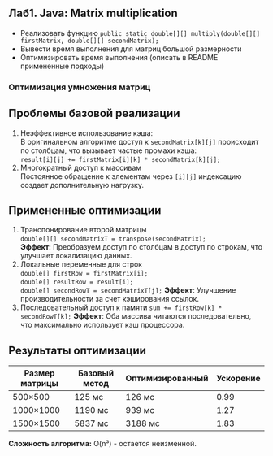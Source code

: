 ## Лаб1. Java: Matrix multiplication
- Реализовать функцию `public static double[][] multiply(double[][] firstMatrix, double[][] secondMatrix);`
- Вывести время выполнения для матриц большой размерности
- Оптимизировать время выполнения (описать в README примененные подходы)

### Оптимизация умножения матриц

## Проблемы базовой реализации
1. Неэффективное использование кэша:  
   В оригинальном алгоритме доступ к `secondMatrix[k][j]` происходит по столбцам, что вызывает частые промахи кэша:  
   `result[i][j] += firstMatrix[i][k] * secondMatrix[k][j];`
2. Многократный доступ к массивам  
  Постоянное обращение к элементам через `[i][j]` индексацию создает дополнительную нагрузку.  

## Примененные оптимизации  
1. Транспонирование второй матрицы  
   `double[][] secondMatrixT = transpose(secondMatrix);`  
   **Эффект**: Преобразуем доступ по столбцам в доступ по строкам, что улучшает локализацию данных.  
2. Локальные переменные для строк  
   `double[] firstRow = firstMatrix[i];`  
   `double[] resultRow = result[i];`   
   `double[] secondRowT = secondMatrixT[j];`
   **Эффект**: Улучшение производительности за счет кэширования ссылок.
3. Последовательный доступ к памяти
  `sum += firstRow[k] * secondRowT[k];`
  **Эффект**: Оба массива читаются последовательно, что максимально использует кэш процессора.


## Результаты оптимизации

| Размер матрицы  | Базовый метод | Оптимизированный  | Ускорение |
| --------------- | ------------- | ----------------- | ----------|
|     500×500     |     125 мс    |      126 мс       |    0.99   |
|    1000×1000    |     1190 мс   |      939 мс       |    1.27   |
|    1500×1500    |     5837 мс   |      3188 мс      |    1.83   |


**Сложность алгоритма:** O(n³) - остается неизменной.
